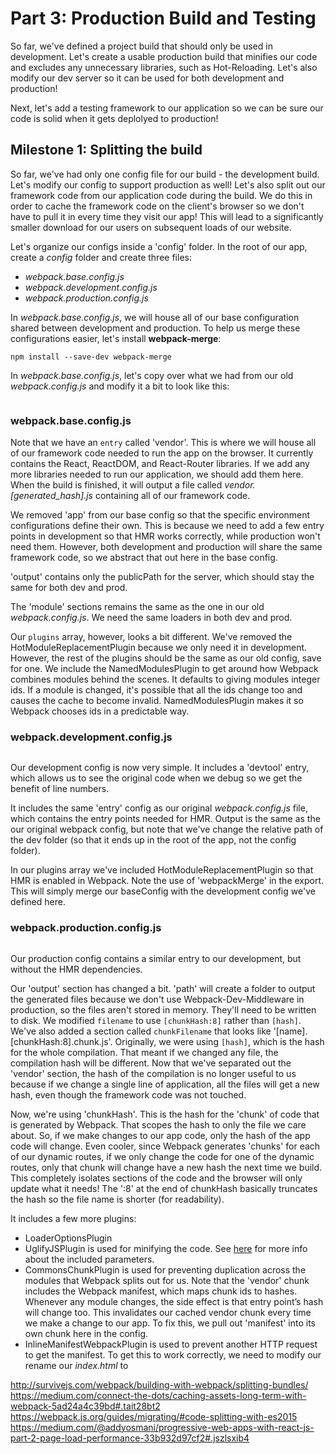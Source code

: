 # Part 3: Production Build and Testing
So far, we've defined a project build that should only be used in development. Let's create a usable production build that minifies our code and excludes any unnecessary libraries, such as Hot-Reloading. Let's also modify our dev server so it can be used for both development and production!

Next, let's add a testing framework to our application so we can be sure our code is solid when it gets deplolyed to production!

## Milestone 1: Splitting the build
So far, we've had only one config file for our build - the development build. Let's modify our config to support production as well! Let's also split out our framework code from our application code during the build. We do this in order to cache the framework code on the client's browser so we don't have to pull it in every time they visit our app! This will lead to a significantly smaller download for our users on subsequent loads of our website.

Let's organize our configs inside a 'config' folder. In the root of our app, create a *config* folder and create three files:
* *webpack.base.config.js*
* *webpack.development.config.js*
* *webpack.production.config.js*

In *webpack.base.config.js*, we will house all of our base configuration shared between development and production. To help us merge these configurations easier, let's install **webpack-merge**:

```
npm install --save-dev webpack-merge
```

In *webpack.base.config.js*, let's copy over what we had from our old *webpack.config.js* and modify it a bit to look like this:

```

```

### webpack.base.config.js
Note that we have an `entry` called 'vendor'. This is where we will house all of our framework code needed to run the app on the browser. It currently contains the React, ReactDOM, and React-Router libraries. If we add any more libraries needed to run our application, we should add them here. When the build is finished, it will output a file called *vendor.[generated_hash].js* containing all of our framework code.

We removed 'app' from our base config so that the specific environment configurations define their own. This is because we need to add a few entry points in development so that HMR works correctly, while production won't need them. However, both development and production will share the same framework code, so we abstract that out here in the base config.

'output' contains only the publicPath for the server, which should stay the same for both dev and prod.

The 'module' sections remains the same as the one in our old *webpack.config.js*. We need the same loaders in both dev and prod.

Our `plugins` array, however, looks a bit different. We've removed the HotModuleReplacementPlugin because we only need it in development. However, the rest of the plugins should be the same as our old config, save for one. We include the NamedModulesPlugin to get around how Webpack combines modules behind the scenes. It defaults to giving modules integer ids. If a module is changed, it's possible that all the ids change too and causes the cache to become invalid. NamedModulesPlugin makes it so Webpack chooses ids in a predictable way.

### webpack.development.config.js
```

```

Our development config is now very simple. It includes a 'devtool' entry, which allows us to see the original code when we debug so we get the benefit of line numbers.

It includes the same 'entry' config as our original *webpack.config.js* file, which contains the entry points needed for HMR. Output is the same as the our original webpack config, but note that we've change the relative path of the dev folder (so that it ends up in the root of the app, not the config folder).

In our plugins array we've included HotModuleReplacementPlugin so that HMR is enabled in Webpack. Note the use of 'webpackMerge' in the export. This will simply merge our baseConfig with the development config we've defined here.

### webpack.production.config.js
```
```
Our production config contains a similar entry to our development, but without the HMR dependencies.

Our 'output' section has changed a bit. 'path' will create a folder to output the generated files because we don't use Webpack-Dev-Middleware in production, so the files aren't stored in memory. They'll need to be written to disk. We modified `filename` to use `[chunkHash:8]` rather than `[hash]`. We've also added a section called `chunkFilename` that looks like '[name].[chunkHash:8].chunk.js'. Originally, we were using `[hash]`, which is the hash for the whole compilation. That meant if we changed any file, the compilation hash will be different. Now that we've separated out the 'vendor' section, the hash of the compilation is no longer useful to us because if we change a single line of application, all the files will get a new hash, even though the framework code was not touched.

Now, we're using 'chunkHash'. This is the hash for the 'chunk' of code that is generated by Webpack. That scopes the hash to only the file we care about. So, if we make changes to our app code, only the hash of the app code will change. Even cooler, since Webpack generates 'chunks' for each of our dynamic routes, if we only change the code for one of the dynamic routes, only that chunk will change have a new hash the next time we build. This completely isolates sections of the code and the browser will only update what it needs! The ':8' at the end of chunkHash basically truncates the hash so the file name is shorter (for readability).

It includes a few more plugins:

* LoaderOptionsPlugin
* UglifyJSPlugin is used for minifying the code. See [here](https://davidwalsh.name/compress-uglify) for more info about the included parameters.
* CommonsChunkPlugin is used for preventing duplication across the modules that Webpack splits out for us. Note that the 'vendor' chunk includes the Webpack manifest, which maps chunk ids to hashes. Whenever any module changes, the side effect is that entry point’s hash will change too. This invalidates our cached vendor chunk every time we make a change to our app. To fix this, we pull out 'manifest' into its own chunk here in the config.
* InlineManifestWebpackPlugin is used to prevent another HTTP request to get the manifest. To get this to work correctly, we need to modify our rename our *index.html* to

http://survivejs.com/webpack/building-with-webpack/splitting-bundles/
https://medium.com/connect-the-dots/caching-assets-long-term-with-webpack-5ad24a4c39bd#.tait28bt2
https://webpack.js.org/guides/migrating/#code-splitting-with-es2015
https://medium.com/@addyosmani/progressive-web-apps-with-react-js-part-2-page-load-performance-33b932d97cf2#.jszlsxib4
